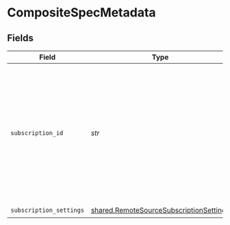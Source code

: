 # CompositeSpecMetadata


## Fields

| Field                                                                                                                                                         | Type                                                                                                                                                          | Required                                                                                                                                                      | Description                                                                                                                                                   |
| ------------------------------------------------------------------------------------------------------------------------------------------------------------- | ------------------------------------------------------------------------------------------------------------------------------------------------------------- | ------------------------------------------------------------------------------------------------------------------------------------------------------------- | ------------------------------------------------------------------------------------------------------------------------------------------------------------- |
| `subscription_id`                                                                                                                                             | *str*                                                                                                                                                         | :heavy_check_mark:                                                                                                                                            | The subscription ID for the remote source subscription, if applicable. This indicates that the namespace is created by a remote source and thus is composite. |
| `subscription_settings`                                                                                                                                       | [shared.RemoteSourceSubscriptionSettings](../../models/shared/remotesourcesubscriptionsettings.md)                                                            | :heavy_check_mark:                                                                                                                                            | N/A                                                                                                                                                           |